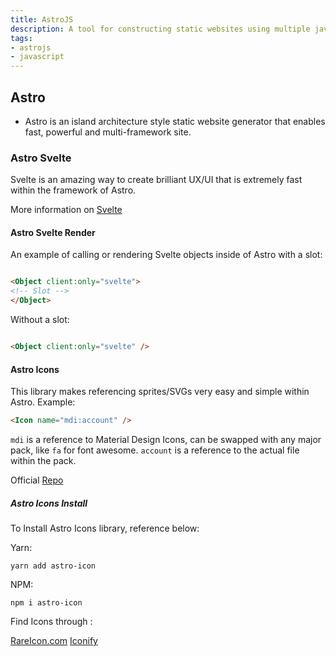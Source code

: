 ```yaml
---
title: AstroJS
description: A tool for constructing static websites using multiple javascript frameworks.
tags:
- astrojs
- javascript
---
```


## Astro

- Astro is an island architecture style static website generator that enables fast, powerful and multi-framework site.

### Astro Svelte

Svelte is an amazing way to create brilliant UX/UI that is extremely fast within the framework of Astro.

More information on [Svelte](https://kbve.com/application/javascript/#svelte)

#### Astro Svelte Render

An example of calling or rendering Svelte objects inside of Astro with a slot:

```html

<Object client:only="svelte">
<!-- Slot -->
</Object>

```

Without a slot:

```html

<Object client:only="svelte" />

```

#### Astro Icons

This library makes referencing sprites/SVGs very easy and simple within Astro.
Example:

```html
<Icon name="mdi:account" />
```

`mdi` is a reference to Material Design Icons, can be swapped with any major pack, like `fa` for font awesome.
`account` is a reference to the actual file within the pack.

Official [Repo](https://github.com/natemoo-re/astro-icon#readme)

##### Astro Icons Install

To Install Astro Icons library, reference below:

Yarn:

```shell
yarn add astro-icon
```

NPM:

```shell
npm i astro-icon
```

Find Icons through :

[RareIcon.com](https://rareicon.com)
[Iconify](https://iconify.design/)
